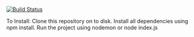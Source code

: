 [![Build Status](https://travis-ci.org/banelengwane/regNumber-WebApp.svg?branch=master)](https://travis-ci.org/banelengwane/regNumber-WebApp)

To Install:
Clone this repository on to disk. Install all dependencies using npm install. Run the project using nodemon or node index.js


